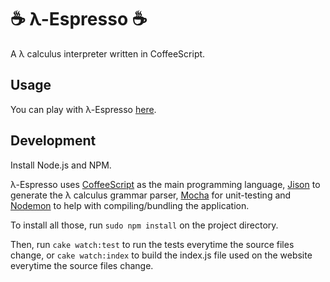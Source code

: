 # ☕ λ-Espresso ☕

A λ calculus interpreter written in CoffeeScript.

## Usage

You can play with λ-Espresso [here](http://epidemian.github.com/lambda-espresso/).

## Development

Install Node.js and NPM.

λ-Espresso uses [CoffeeScript](http://coffeescript.org/) as the main programming language, [Jison](http://jison.org/) to generate the λ calculus grammar parser, [Mocha](http://visionmedia.github.com/mocha/) for unit-testing and [Nodemon](https://github.com/remy/nodemon/) to help with compiling/bundling the application.

To install all those, run `sudo npm install` on the project directory.

Then, run `cake watch:test` to run the tests everytime the source files change, or `cake watch:index` to build the index.js file used on the website everytime the source files change.